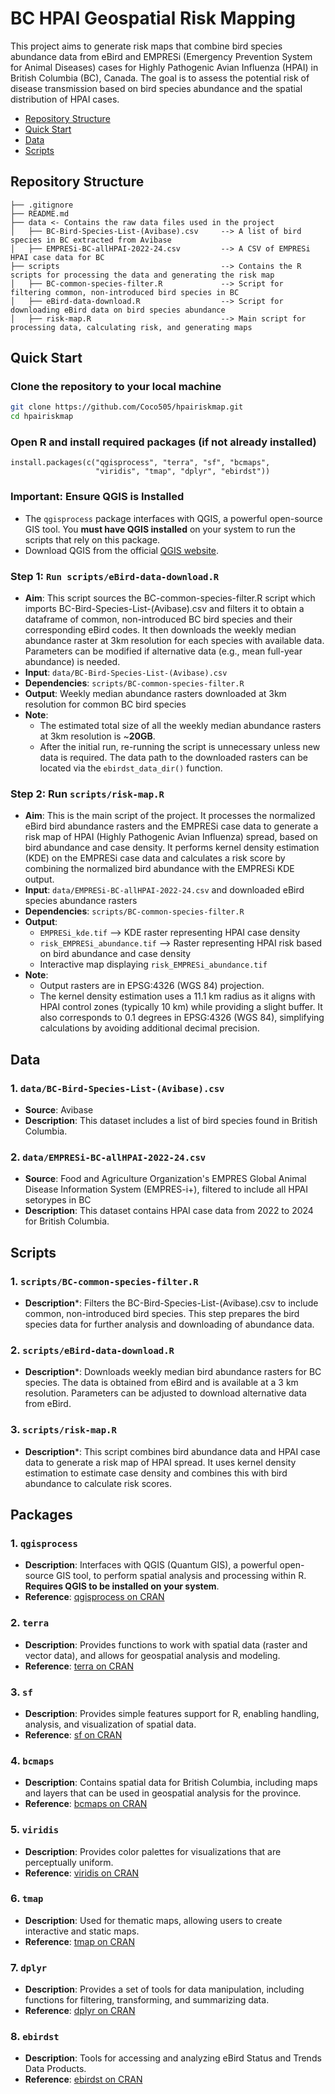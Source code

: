 # BC HPAI Geospatial Risk Mapping

This project aims to generate risk maps that combine bird species abundance data from eBird and EMPRESi (Emergency Prevention System for Animal Diseases) cases for Highly Pathogenic Avian Influenza (HPAI) in British Columbia (BC), Canada. The goal is to assess the potential risk of disease transmission based on bird species abundance and the spatial distribution of HPAI cases.

- [Repository Structure](#repository-structure)
- [Quick Start](#quick-start)
- [Data](#data)
- [Scripts](#scripts)

## Repository Structure
```
├── .gitignore
├── README.md
├── data <- Contains the raw data files used in the project
│   ├── BC-Bird-Species-List-(Avibase).csv     --> A list of bird species in BC extracted from Avibase
│   ├── EMPRESi-BC-allHPAI-2022-24.csv         --> A CSV of EMPRESi HPAI case data for BC
├── scripts                                    --> Contains the R scripts for processing the data and generating the risk map
│   ├── BC-common-species-filter.R             --> Script for filtering common, non-introduced bird species in BC
│   ├── eBird-data-download.R                  --> Script for downloading eBird data on bird species abundance
│   ├── risk-map.R                             --> Main script for processing data, calculating risk, and generating maps
```
## Quick Start
### Clone the repository to your local machine
```bash
git clone https://github.com/Coco505/hpairiskmap.git
cd hpairiskmap
```
### Open R and install required packages (if not already installed)
```
install.packages(c("qgisprocess", "terra", "sf", "bcmaps", 
                   "viridis", "tmap", "dplyr", "ebirdst"))
```
### **Important**: Ensure QGIS is Installed
- The `qgisprocess` package interfaces with QGIS, a powerful open-source GIS tool. You **must have QGIS installed** on your system to run the scripts that rely on this package.
- Download QGIS from the official [QGIS website](https://qgis.org/).
### Step 1: `Run scripts/eBird-data-download.R`
- **Aim**: This script sources the BC-common-species-filter.R script which imports BC-Bird-Species-List-(Avibase).csv and filters it to obtain a dataframe of common, non-introduced BC bird species and their corresponding eBird codes. It then downloads the weekly median abundance raster at 3km resolution for each species with available data. Parameters can be modified if alternative data (e.g., mean full-year abundance) is needed.
- **Input**: `data/BC-Bird-Species-List-(Avibase).csv`
- **Dependencies**: `scripts/BC-common-species-filter.R`
- **Output**: Weekly median abundance rasters downloaded at 3km resolution for common BC bird species
- **Note**:
  - The estimated total size of all the weekly median abundance rasters at 3km resolution is ~**20GB**.
  - After the initial run, re-running the script is unnecessary unless new data is required. The data path to the downloaded rasters can be located via the `ebirdst_data_dir()` function.
### Step 2: Run `scripts/risk-map.R`
- **Aim**: This is the main script of the project. It processes the normalized eBird bird abundance rasters and the EMPRESi case data to generate a risk map of HPAI (Highly Pathogenic Avian Influenza) spread, based on bird abundance and case density. It performs kernel density estimation (KDE) on the EMPRESi case data and calculates a risk score by combining the normalized bird abundance with the EMPRESi KDE output.
- **Input**: `data/EMPRESi-BC-allHPAI-2022-24.csv` and downloaded eBird species abundance rasters
- **Dependencies**: `scripts/BC-common-species-filter.R`
- **Output**:
  - `EMPRESi_kde.tif` --> KDE raster representing HPAI case density
  - `risk_EMPRESi_abundance.tif` --> Raster representing HPAI risk based on bird abundance and case density
  - Interactive map displaying `risk_EMPRESi_abundance.tif`
- **Note**:
  - Output rasters are in EPSG:4326 (WGS 84) projection.
  - The kernel density estimation uses a 11.1 km radius as it aligns with HPAI control zones (typically 10 km) while providing a slight buffer. It also corresponds to 0.1 degrees in EPSG:4326 (WGS 84), simplifying calculations by avoiding additional decimal precision.
 
## Data
### 1. `data/BC-Bird-Species-List-(Avibase).csv`
- **Source**: Avibase
- **Description**: This dataset includes a list of bird species found in British Columbia.
  
### 2. `data/EMPRESi-BC-allHPAI-2022-24.csv`
- **Source**: Food and Agriculture Organization's EMPRES Global Animal Disease Information System (EMPRES-i+), filtered to include all HPAI setorypes in BC
- **Description**: This dataset contains HPAI case data from 2022 to 2024 for British Columbia.
 
## Scripts
### 1. `scripts/BC-common-species-filter.R`
- **Description***: Filters the BC-Bird-Species-List-(Avibase).csv to include common, non-introduced bird species. This step prepares the bird species data for further analysis and downloading of abundance data.
### 2. `scripts/eBird-data-download.R`
- **Description***: Downloads weekly median bird abundance rasters for BC species. The data is obtained from eBird and is available at a 3 km resolution. Parameters can be adjusted to download alternative data from eBird.
### 3. `scripts/risk-map.R`
- **Description***: This script combines bird abundance data and HPAI case data to generate a risk map of HPAI spread. It uses kernel density estimation to estimate case density and combines this with bird abundance to calculate risk scores.

## Packages
### 1. `qgisprocess`
- **Description**: Interfaces with QGIS (Quantum GIS), a powerful open-source GIS tool, to perform spatial analysis and processing within R. **Requires QGIS to be installed on your system**.
- **Reference**: [qgisprocess on CRAN](https://cran.r-project.org/web/packages/qgisprocess/index.html)
### 2. `terra`
- **Description**: Provides functions to work with spatial data (raster and vector data), and allows for geospatial analysis and modeling.
- **Reference**: [terra on CRAN](https://cran.r-project.org/web/packages/terra/index.html)
### 3. `sf`
- **Description**: Provides simple features support for R, enabling handling, analysis, and visualization of spatial data.
- **Reference**: [sf on CRAN](https://cran.r-project.org/web/packages/sf/index.html)
### 4. `bcmaps`
- **Description**: Contains spatial data for British Columbia, including maps and layers that can be used in geospatial analysis for the province.
- **Reference**: [bcmaps on CRAN](https://cran.r-project.org/web/packages/bcmaps/index.html)
### 5. `viridis`
- **Description**: Provides color palettes for visualizations that are perceptually uniform.
- **Reference**: [viridis on CRAN](https://cran.r-project.org/web/packages/viridis/index.html)
### 6. `tmap`
- **Description**: Used for thematic maps, allowing users to create interactive and static maps.
- **Reference**: [tmap on CRAN](https://cran.r-project.org/web/packages/tmap/index.html)
### 7. `dplyr`
- **Description**: Provides a set of tools for data manipulation, including functions for filtering, transforming, and summarizing data.
- **Reference**: [dplyr on CRAN](https://cran.r-project.org/web/packages/dplyr/index.html)
### 8. `ebirdst`
- **Description**: Tools for accessing and analyzing eBird Status and Trends Data Products.
- **Reference**: [ebirdst on CRAN](https://cran.r-project.org/web/packages/ebirdst/index.html)
